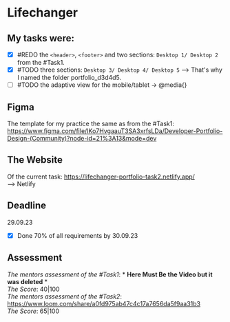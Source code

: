 # Lifechanger
## My tasks were: 
- [x] #REDO the `<header>`, `<footer>` and two sections: `Desktop 1/ Desktop 2` from the #Task1. <br>
- [x] #TODO three sections: `Desktop 3/ Desktop 4/ Desktop 5`
--> That's why I named the folder portfolio_d3d4d5.
- [ ] #TODO the adaptive view for the mobile/tablet -> @media{}

## Figma 
The template for my practice the same as from the #Task1:
https://www.figma.com/file/IKo7HvgaauT3SA3xrfsLDa/Developer-Portfolio-Design-(Community)?node-id=21%3A13&mode=dev

## The Website 
Of the current task:
https://lifechanger-portfolio-task2.netlify.app/
<br />
--> Netlify

## Deadline
29.09.23 <br />
- [x] Done 70% of all requirements by 30.09.23

## Assessment
_The mentors assessment of the #Task1_: * **Here Must Be the Video but it was deleted** * <br>
_The Score_: 40|100 <br>
_The mentors assessment of the #Task2_: https://www.loom.com/share/a0fd975ab47c4c17a7656da5f9aa31b3 <br>
_The Score_: 65|100